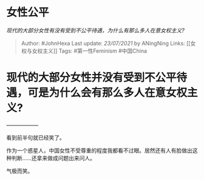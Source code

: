 # 女性公平
*现代的大部分女性有没有受到不公平待遇，为什么有那么多人在意女权主义?*

> Author: #JohnHexa
Last update: *23/07/2021* by ANingNing
Links: [[女权与女权主义]]
Tags: #第一性Feminism #中国China 

 
现代的大部分女性并没有受到不公平待遇，可是为什么会有那么多人在意女权主义?
=====================================

——————

看到前半句就已经笑了。

作为一个惑星人，中国女性不受尊重的程度我都看不过眼。居然还有人有脸做出这种判断……还拿来做成问题出来问人。

气极而笑。



